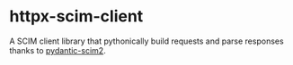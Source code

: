 # httpx-scim-client

A SCIM client library that pythonically build requests and parse responses thanks to [pydantic-scim2](https://pydantic-scim2.readthedocs.io).
